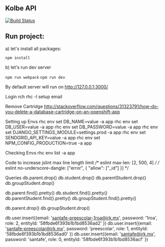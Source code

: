 Kolbe API
----

[![Build Status](https://travis-ci.org/garciadiazjaime/api-kolbe.svg)](https://travis-ci.org/garciadiazjaime/api-kolbe)

Run project:
----
a) let's install all packages:

`npm install`

b) let's run dev server

`npm run webpack`
`npm run dev`

By default server will run on http://127.0.0.1:3000/

Login rch
rhc -l setup email

Remove Cartridge
http://stackoverflow.com/questions/31323791/how-do-you-delete-a-database-cartridge-on-an-openshift-app

Setting up Envs
rhc env set DB_NAME=value -a app
rhc env set DB_USER=value -a app
rhc env set DB_PASSWORD=value -a app
rhc env set DJANGO_SETTINGS_MODULE=settings.prod -a app
rhc env set SENDGRID_API_KEY=value -a app
rhc env set NPM_CONFIG_PRODUCTION=true -a app

Checking Envs
rhc env list -a app

Code to increase jslint max line length limit
/* eslint max-len: [2, 500, 4] */
/* eslint no-underscore-dangle: ["error", { "allow": ["_id"] }] */


Queries
db.parent.drop()
db.student.drop()
db.parentStudent.drop()
db.groupStudent.drop()

db.parent.find().pretty()
db.student.find().pretty()
db.parentStudent.find().pretty()
db.groupStudent.find().pretty()

db.parent.drop()
db.groupStudent.drop()

db.user.insert({email: 'santafe-preescolar-1roa@irk.mx', password: '1roa', role: 2, entityId: '58fbde6f393b1b1bd8536ad2' })
db.user.insert({email: 'santafe-preescolar@irk.mx', password: 'preescolar', role: 1, entityId: '58fbde6f393b1b1bd8536ad0' })
db.user.insert({email: 'santafe@irk.mx', password: 'santafe', role: 0, entityId: '58fbde6f393b1b1bd8536acf' })
